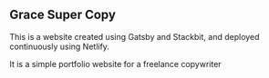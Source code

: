 ## Grace Super Copy

This is a website created using Gatsby and Stackbit, and deployed continuously using Netlify.

It is a simple portfolio website for a freelance copywriter